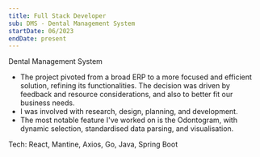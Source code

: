 ```yaml
---
title: Full Stack Developer
sub: DMS - Dental Management System
startDate: 06/2023
endDate: present
---
```


Dental Management System

- The project pivoted from a broad ERP to a more focused and efficient solution, refining its functionalities. The decision was driven by feedback and resource considerations, and also to better fit our business needs.
- I was involved with research, design, planning, and development.
- The most notable feature I've worked on is the Odontogram, with dynamic selection, standardised data parsing, and visualisation.

Tech: React, Mantine, Axios, Go, Java, Spring Boot
